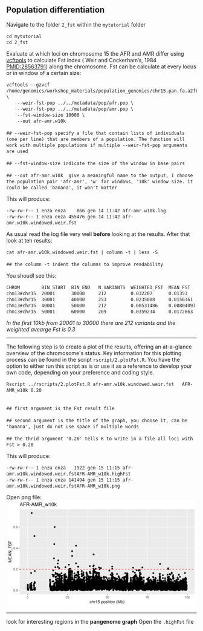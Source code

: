 ##  Population differentiation 

Navigate to the folder `2_fst` within the `mytutorial` folder 

```shell
cd mytutorial
cd 2_fst
```


Evaluate at which loci on chromosome 15 the AFR and AMR differ using [vcftools](https://vcftools.github.io/) to calculate Fst index ( Weir and Cockerham’s, 1984 [PMID:28563791](https://pubmed.ncbi.nlm.nih.gov/28563791/)) along the chromosome. Fst can be calculate at every locus or in window of a certain size: 


```shell
vcftools --gzvcf /home/genomics/workshop_materials/population_genomics/chr15.pan.fa.a2fb268.4030258.6a1ecc2.smooth.reliable.vcf.gz \
    --weir-fst-pop ../../metadata/pop/afr.pop \
    --weir-fst-pop ../../metadata/pop/amr.pop \
    --fst-window-size 10000 \
    --out afr-amr.w10k 

## --weir-fst-pop specify a file that contain lists of individuals (one per line) that are members of a population. The function will work with multiple populations if multiple --weir-fst-pop arguments are used

## --fst-window-size indicate the size of the window in base pairs 

## --out afr-amr.w10k  give a meaningful name to the output, I choose the population pair 'afr-amr', 'w' for windows, '10k' window size. it could be called 'banana', it won't matter 
```

<!--
vcftools --gzvcf ../data/chr15.pan.fa.a2fb268.4030258.6a1ecc2.smooth.reliable.vcf.gz   --weir-fst-pop ../data/pop/afr.onlyid --weir-fst-pop ../data/pop/amr.onlyid --out afr-amr.w10k  --fst-window-size 10000
---> 

This will produce: 

```shell
-rw-rw-r-- 1 enza enza    866 gen 14 11:42 afr-amr.w10k.log
-rw-rw-r-- 1 enza enza 455476 gen 14 11:42 afr-amr.w10k.windowed.weir.fst

```

As usual read the log file very well **before** looking at the results. After that look at teh results: 

```shell
cat afr-amr.w10k.windowed.weir.fst | column -t | less -S 

## the column -t indent the columns to improve readability 
```

You shoudl see this: 

```shell
CHROM        BIN_START  BIN_END   N_VARIANTS  WEIGHTED_FST  MEAN_FST
chm13#chr15  20001      30000     212         0.032207      0.01353
chm13#chr15  30001      40000     253         0.0235088     0.0150361
chm13#chr15  40001      50000     212         0.00531486    0.00804097
chm13#chr15  50001      60000     209         0.0359234     0.0172863

```
_In the first 10kb from 20001 to 30000 there are 212 variants and the weighted avearge Fst is 0.3_

***
The following step is to create a plot of the results, offering an at-a-glance overview of the chromosome's status. Key information for this plotting process can be found in the script `rscript/2.plotFst.R`. You have the option to either run this script as is or use it as a reference to develop your own code, depending on your preference and coding style.

```shell
Rscript ../rscripts/2.plotFst.R afr-amr.w10k.windowed.weir.fst   AFR-AMR_w10k 0.20


## first argument is the Fst result file 

## second argument is the title of the graph, you choose it, can be 'banana', just do not use space if multiple words 

## the thrid argument '0.20' tells R to write in a file all loci with Fst > 0.20
```

This will produce: 

```shell
-rw-rw-r-- 1 enza enza   1922 gen 15 11:15 afr-amr.w10k.windowed.weir.fstAFR-AMR_w10k.highFst
-rw-rw-r-- 1 enza enza 141494 gen 15 11:15 afr-amr.w10k.windowed.weir.fstAFR-AMR_w10k.png

```

Open png file: 
![Fst](../img/afr-amr.w10k.windowed.weir.fstAFR-AMR_w10k.png)


***
look for interesting regions in the **pangenome graph** 
Open the `.highFst` file
 



<!---GOLGA8 https://www.ncbi.nlm.nih.gov/pmc/articles/PMC4244265/---> 

